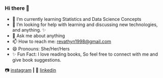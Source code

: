### Hi there 👋



- 🌱 I’m currently learning Statistics and Data Science Concepts
- 🤔 I’m looking for help with learning and discussing new technologies, and anything. ✨
- 💬 Ask me about anything
- 📫 How to reach me: revathyn1998@gmail.com
- 😄 Pronouns: She/Her/Hers
- ✨ Fun Fact: I love reading books, So feel free to connect with me and give book suggestions. 


📷 [instagram][instagram] **|** 
👔 [linkedin][linkedin]



[instagram]: https://instagram.com/revathy.nn
[linkedin]: https://linkedin.com/in/revathynarayanan




  
